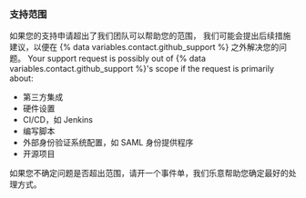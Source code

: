 
### 支持范围

如果您的支持申请超出了我们团队可以帮助您的范围， 我们可能会提出后续措施建议，以便在 {% data variables.contact.github_support %} 之外解决您的问题。 Your support request is possibly out of {% data variables.contact.github_support %}'s scope if the request is primarily about:
- 第三方集成
- 硬件设置
- CI/CD，如 Jenkins
- 编写脚本
- 外部身份验证系统配置，如 SAML 身份提供程序
- 开源项目

如果您不确定问题是否超出范围，请开一个事件单，我们乐意帮助您确定最好的处理方式。
